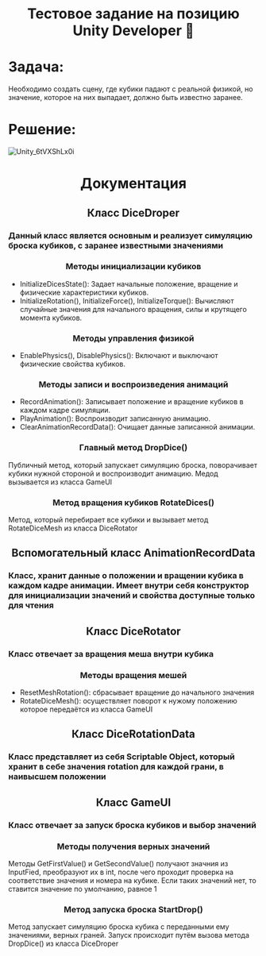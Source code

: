 <div id="header" align="center">
  <h1>  Тестовое задание на позицию Unity Developer 🎲 </h1>
</div>

# Задача:

Необходимо создать сцену, где кубики падают с реальной физикой, но значение, которое на них выпадает, должно быть известно заранее. 

# Решение:

![Unity_6tVXShLx0i](https://github.com/DarkVenusJB/PlayVision-TZ/assets/91538380/de4db530-e42b-417a-8922-cfd42d0dad76)

<div id="header" align="center">
  <h1>  Документация  </h1>
</div> 

<div id="header" align="center">
  <h2>  Класс DiceDroper  </h2>
</div> 

### Данный класс является основным и реализует симуляцию броска кубиков, с заранее известными значениями

<div id="header" align="center">
  <h3>  Методы инициализации кубиков  </h3>
</div> 

- InitializeDicesState(): Задает начальные положение, вращение и физические характеристики кубиков.
- InitializeRotation(), InitializeForce(), InitializeTorque(): Вычисляют случайные значения для начального вращения, силы и крутящего момента кубиков.

<div id="header" align="center">
  <h3>  Методы управления физикой  </h3>
</div> 

- EnablePhysics(), DisablePhysics(): Включают и выключают физические свойства кубиков.

<div id="header" align="center">
  <h3>  Методы записи и воспроизведения анимаций   </h3>
</div> 

- RecordAnimation(): Записывает положение и вращение кубиков в каждом кадре симуляции.
- PlayAnimation(): Воспроизводит записанную анимацию.
- ClearAnimationRecordData(): Очищает данные записанной анимации.

<div id="header" align="center">
  <h3>  Главный метод DropDice()   </h3>
</div> 

Публичный метод, который запускает симуляцию броска, поворачивает кубики нужной стороной и воспроизводит анимацию. Медод вызывается из класса GameUI

<div id="header" align="center">
  <h3>  Метод вращения кубиков RotateDices()  </h3>
</div> 

Метод, который перебирает все кубики и вызывает метод RotateDiceMesh из класса DiceRotator

<div id="header" align="center">
  <h2>  Вспомогательный класс AnimationRecordData  </h2>
</div> 

### Класс, хранит данные о положении и вращении кубика в каждом кадре анимации. Имеет внутри себя конструктор для инициализации значений и свойства доступные только для чтения

<div id="header" align="center">
  <h2>  Класс DiceRotator  </h2>
</div> 

### Класс отвечает за вращения меша внутри кубика

<div id="header" align="center">
  <h3>  Методы вращения мешей   </h3>
</div> 

- ResetMeshRotation(): сбрасывает вращение до начального значения
- RotateDiceMesh(): осуществляет поворот к нужому положению которое передаётся из класса GameUI

<div id="header" align="center">
  <h2>  Класс DiceRotationData  </h2>
</div> 

### Класс представляет из себя Scriptable Object, который хранит в себе значения rotation для каждой грани, в наивысшем положении

<div id="header" align="center">
  <h2>  Класс GameUI  </h2>
</div> 

### Класс отвечает за запуск броска кубиков и выбор значений

<div id="header" align="center">
  <h3>  Методы получения верных значений   </h3>
</div> 

Методы GetFirstValue() и GetSecondValue() получают значния из InputFied, преобразуют их в int, после чего проходит проверка на соответствие значения и номера на кубике. Если таких значений нет, то ставится значение по умолчанию, равное 1

<div id="header" align="center">
  <h3>  Метод запуска броска StartDrop()   </h3>
</div>

Метод запускает симуляцию броска кубика с переданными ему значениями, верных граней. Запуск происходит путём вызова метода DropDice() из класса DiceDroper
